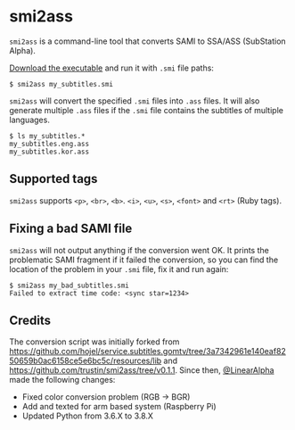 # smi2ass

`smi2ass` is a command-line tool that converts SAMI to SSA/ASS (SubStation Alpha).

[Download the executable](https://github.com/LinearAlpha/smi2ass/releases) and run it with `.smi` file paths:

```
$ smi2ass my_subtitles.smi
```

`smi2ass` will convert the specified `.smi` files into `.ass` files. It will also generate multiple `.ass` files
if the `.smi` file contains the subtitles of multiple languages.

```
$ ls my_subtitles.*
my_subtitles.eng.ass
my_subtitles.kor.ass
```

## Supported tags

`smi2ass` supports `<p>`, `<br>`, `<b>`. `<i>`, `<u>`, `<s>`, `<font>` and `<rt>` (Ruby tags).

## Fixing a bad SAMI file

`smi2ass` will not output anything if the conversion went OK. It prints the problematic SAMI fragment if it failed the conversion,
so you can find the location of the problem in your `.smi` file, fix it and run again:

```
$ smi2ass my_bad_subtitles.smi
Failed to extract time code: <sync star=1234>
```

## Credits

The conversion script was initially forked from https://github.com/hojel/service.subtitles.gomtv/tree/3a7342961e140eaf8250659b0ac6158ce5e6bc5c/resources/lib and https://github.com/trustin/smi2ass/tree/v0.1.1. Since then, [@LinearAlpha](https://github.com/LinearAlpha) made the following changes:

- Fixed color conversion problem (RGB -> BGR)
- Add and texted for arm based system (Raspberry Pi)
- Updated Python from 3.6.X to 3.8.X
